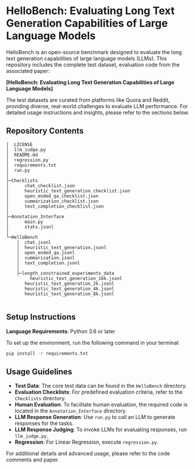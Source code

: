 # HelloBench: Evaluating Long Text Generation Capabilities of Large Language Models

HelloBench is an open-source benchmark designed to evaluate the long text generation capabilities of large language models (LLMs). This repository includes the complete test dataset, evaluation code from the associated paper:

**[HelloBench: Evaluating Long Text Generation Capabilities of Large Language Models]**

The test datasets are curated from platforms like Quora and Reddit, providing diverse, real-world challenges to evaluate LLM performance. For detailed usage instructions and insights, please refer to the sections below.

## Repository Contents

```
│  LICENSE
│  llm_judge.py
│  README.md
│  regression.py
│  requirements.txt
│  run.py
│
├─Checklists
│      chat_checklist.json
│      heuristic_text_generation_checklist.json
│      open_ended_qa_checklist.json
│      summarization_checklist.json
│      text_completion_checklist.json
│
├─Annotation_Interface
│      main.py
│      stats.jsonl
│
└─HelloBench
    │  chat.jsonl
    │  heuristic_text_generation.jsonl
    │  open_ended_qa.jsonl
    │  summarization.jsonl
    │  text_completion.jsonl
    │
    ├─length_constrained_experiments_data
	     heuristic_text_generation_16k.jsonl
       heuristic_text_generation_2k.jsonl
       heuristic_text_generation_4k.jsonl
       heuristic_text_generation_8k.jsonl
 
```

## Setup Instructions

**Language Requirements**: Python 3.6 or later

To set up the environment, run the following command in your terminal:

```bash
pip install -r requirements.txt
```

## Usage Guidelines

- **Test Data**: The core test data can be found in the `HelloBench` directory.  
- **Evaluation Checklists**: For predefined evaluation criteria, refer to the `Checklists` directory.  
- **Human Evaluation**: To facilitate human evaluation, the required code is located in the `Annotation_Interface` directory.  
- **LLM Response Generation**: Use `run.py` to call an LLM to generate responses for the tasks.  
- **LLM Response Judging**: To invoke LLMs for evaluating responses, run `llm_judge.py`.  
- **Regression**: For Linear Regression, execute `regression.py`.

For additional details and advanced usage, please refer to the code comments and paper.
